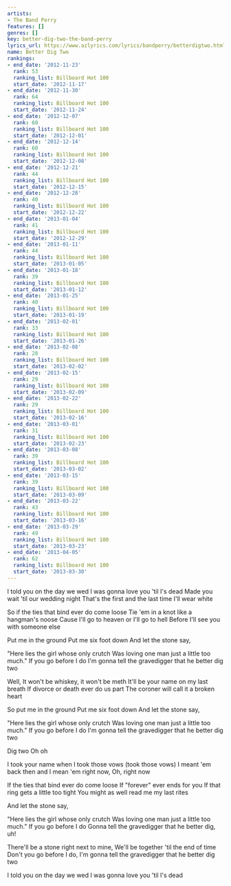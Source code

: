 ```yaml
---
artists:
- The Band Perry
features: []
genres: []
key: better-dig-two-the-band-perry
lyrics_url: https://www.azlyrics.com/lyrics/bandperry/betterdigtwo.html
name: Better Dig Two
rankings:
- end_date: '2012-11-23'
  rank: 53
  ranking_list: Billboard Hot 100
  start_date: '2012-11-17'
- end_date: '2012-11-30'
  rank: 64
  ranking_list: Billboard Hot 100
  start_date: '2012-11-24'
- end_date: '2012-12-07'
  rank: 60
  ranking_list: Billboard Hot 100
  start_date: '2012-12-01'
- end_date: '2012-12-14'
  rank: 60
  ranking_list: Billboard Hot 100
  start_date: '2012-12-08'
- end_date: '2012-12-21'
  rank: 44
  ranking_list: Billboard Hot 100
  start_date: '2012-12-15'
- end_date: '2012-12-28'
  rank: 40
  ranking_list: Billboard Hot 100
  start_date: '2012-12-22'
- end_date: '2013-01-04'
  rank: 41
  ranking_list: Billboard Hot 100
  start_date: '2012-12-29'
- end_date: '2013-01-11'
  rank: 44
  ranking_list: Billboard Hot 100
  start_date: '2013-01-05'
- end_date: '2013-01-18'
  rank: 39
  ranking_list: Billboard Hot 100
  start_date: '2013-01-12'
- end_date: '2013-01-25'
  rank: 40
  ranking_list: Billboard Hot 100
  start_date: '2013-01-19'
- end_date: '2013-02-01'
  rank: 33
  ranking_list: Billboard Hot 100
  start_date: '2013-01-26'
- end_date: '2013-02-08'
  rank: 28
  ranking_list: Billboard Hot 100
  start_date: '2013-02-02'
- end_date: '2013-02-15'
  rank: 29
  ranking_list: Billboard Hot 100
  start_date: '2013-02-09'
- end_date: '2013-02-22'
  rank: 29
  ranking_list: Billboard Hot 100
  start_date: '2013-02-16'
- end_date: '2013-03-01'
  rank: 31
  ranking_list: Billboard Hot 100
  start_date: '2013-02-23'
- end_date: '2013-03-08'
  rank: 39
  ranking_list: Billboard Hot 100
  start_date: '2013-03-02'
- end_date: '2013-03-15'
  rank: 39
  ranking_list: Billboard Hot 100
  start_date: '2013-03-09'
- end_date: '2013-03-22'
  rank: 43
  ranking_list: Billboard Hot 100
  start_date: '2013-03-16'
- end_date: '2013-03-29'
  rank: 49
  ranking_list: Billboard Hot 100
  start_date: '2013-03-23'
- end_date: '2013-04-05'
  rank: 62
  ranking_list: Billboard Hot 100
  start_date: '2013-03-30'
---
```


I told you on the day we wed
I was gonna love you 'til I's dead
Made you wait 'til our wedding night
That's the first and the last time I'll wear white

So if the ties that bind ever do come loose
Tie 'em in a knot like a hangman's noose
Cause I'll go to heaven or I'll go to hell
Before I'll see you with someone else

Put me in the ground
Put me six foot down
And let the stone say,

"Here lies the girl whose only crutch
Was loving one man just a little too much."
If you go before I do
I'm gonna tell the gravedigger that he better dig two

Well,
It won't be whiskey, it won't be meth
It'll be your name on my last breath
If divorce or death ever do us part
The coroner will call it a broken heart

So put me in the ground
Put me six foot down
And let the stone say,

"Here lies the girl whose only crutch
Was loving one man just a little too much."
If you go before I do
I'm gonna tell the gravedigger that he better dig two

Dig two
Oh oh

I took your name when I took those vows (took those vows)
I meant 'em back then and I mean 'em right now,
Oh, right now

If the ties that bind ever do come loose
If "forever" ever ends for you
If that ring gets a little too tight
You might as well read me my last rites

And let the stone say,

"Here lies the girl whose only crutch
Was loving one man just a little too much."
If you go before I do
Gonna tell the gravedigger that he better dig, uh!

There'll be a stone right next to mine,
We'll be together 'til the end of time
Don't you go before I do,
I'm gonna tell the gravedigger that he better dig two

I told you on the day we wed
I was gonna love you 'til I's dead



